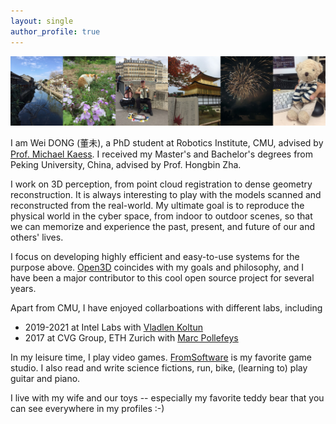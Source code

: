 ```yaml
---
layout: single
author_profile: true
---
```


![mylife](/assets/images/mylife.jpg)

I am Wei DONG (董未), a PhD student at Robotics Institute, CMU, advised by [Prof. Michael Kaess](https://www.cs.cmu.edu/~kaess/). I received my Master's and Bachelor's degrees from Peking University, China, advised by Prof. Hongbin Zha.

I work on 3D perception, from point cloud registration to dense geometry reconstruction. It is always interesting to play with the models scanned and reconstructed from the real-world. My ultimate goal is to reproduce the physical world in the cyber space, from indoor to outdoor scenes, so that we can memorize and experience the past, present, and future of our and others' lives.

I focus on developing highly efficient and easy-to-use systems for the purpose above. [Open3D](https://github.com/intel-isl/Open3D) coincides with my goals and philosophy, and I have been a major contributor to this cool open source project for several years.

Apart from CMU, I have enjoyed collarboations with different labs, including
- 2019-2021 at Intel Labs with [Vladlen Koltun](https://vladlen.info)
- 2017 at CVG Group, ETH Zurich with [Marc Pollefeys](https://people.inf.ethz.ch/pomarc/)

In my leisure time, I play video games. [FromSoftware](https://www.fromsoftware.jp/ww/) is my favorite game studio. I also read and write science fictions, run, bike, (learning to) play guitar and piano.

I live with my wife and our toys -- especially my favorite teddy bear that you can see everywhere in my profiles :-)